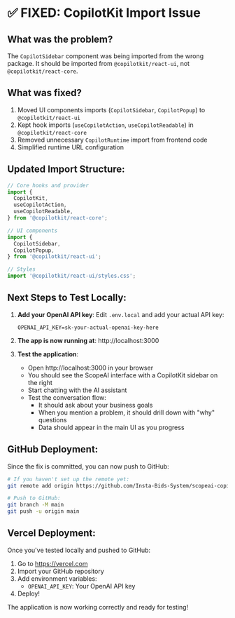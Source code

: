 # ✅ FIXED: CopilotKit Import Issue

## What was the problem?
The `CopilotSidebar` component was being imported from the wrong package. It should be imported from `@copilotkit/react-ui`, not `@copilotkit/react-core`.

## What was fixed?
1. Moved UI components imports (`CopilotSidebar`, `CopilotPopup`) to `@copilotkit/react-ui`
2. Kept hook imports (`useCopilotAction`, `useCopilotReadable`) in `@copilotkit/react-core`
3. Removed unnecessary `CopilotRuntime` import from frontend code
4. Simplified runtime URL configuration

## Updated Import Structure:
```typescript
// Core hooks and provider
import {
  CopilotKit,
  useCopilotAction,
  useCopilotReadable,
} from '@copilotkit/react-core';

// UI components
import {
  CopilotSidebar,
  CopilotPopup,
} from '@copilotkit/react-ui';

// Styles
import '@copilotkit/react-ui/styles.css';
```

## Next Steps to Test Locally:

1. **Add your OpenAI API key**:
   Edit `.env.local` and add your actual API key:
   ```
   OPENAI_API_KEY=sk-your-actual-openai-key-here
   ```

2. **The app is now running at**: http://localhost:3000

3. **Test the application**:
   - Open http://localhost:3000 in your browser
   - You should see the ScopeAI interface with a CopilotKit sidebar on the right
   - Start chatting with the AI assistant
   - Test the conversation flow:
     - It should ask about your business goals
     - When you mention a problem, it should drill down with "why" questions
     - Data should appear in the main UI as you progress

## GitHub Deployment:

Since the fix is committed, you can now push to GitHub:

```bash
# If you haven't set up the remote yet:
git remote add origin https://github.com/Insta-Bids-System/scopeai-copilotkit.git

# Push to GitHub:
git branch -M main
git push -u origin main
```

## Vercel Deployment:

Once you've tested locally and pushed to GitHub:

1. Go to https://vercel.com
2. Import your GitHub repository
3. Add environment variables:
   - `OPENAI_API_KEY`: Your OpenAI API key
4. Deploy!

The application is now working correctly and ready for testing!
